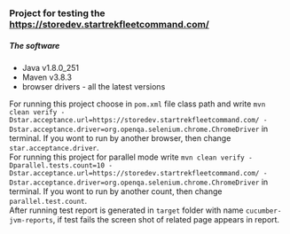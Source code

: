 ### Project for testing the https://storedev.startrekfleetcommand.com/

##### The software
<ul>
    <li>Java v1.8.0_251</li>
    <li>Maven v3.8.3</li>
    <li>browser drivers - all the latest versions</li>
</ul>
For running this project choose in <code>pom.xml</code> file class path and write <code>mvn clean verify -Dstar.acceptance.url=https://storedev.startrekfleetcommand.com/ -Dstar.acceptance.driver=org.openqa.selenium.chrome.ChromeDriver</code> in terminal. If you wont to run by another browser, then change <code>star.acceptance.driver</code>.
<br>
For running this project for parallel mode write <code>mvn clean verify -Dparallel.tests.count=10 -Dstar.acceptance.url=https://storedev.startrekfleetcommand.com/ -Dstar.acceptance.driver=org.openqa.selenium.chrome.ChromeDriver</code> in terminal. If you wont to run by another count, then change <code>parallel.test.count</code>.
<br>
After running test report is generated in <code>target</code> folder with name <code>cucumber-jvm-reports</code>, if test fails the screen shot of related page appears in report.
<br>
